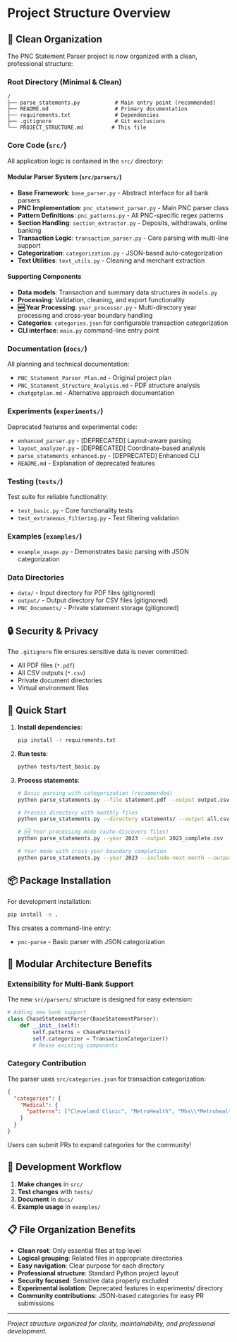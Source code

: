 # Project Structure Overview

## 🎯 Clean Organization

The PNC Statement Parser project is now organized with a clean, professional structure:

### Root Directory (Minimal & Clean)
```
/
├── parse_statements.py           # Main entry point (recommended)
├── README.md                     # Primary documentation
├── requirements.txt              # Dependencies
├── .gitignore                    # Git exclusions
└── PROJECT_STRUCTURE.md         # This file
```

### Core Code (`src/`)
All application logic is contained in the `src/` directory:

#### Modular Parser System (`src/parsers/`)
- **Base Framework**: `base_parser.py` - Abstract interface for all bank parsers
- **PNC Implementation**: `pnc_statement_parser.py` - Main PNC parser class
- **Pattern Definitions**: `pnc_patterns.py` - All PNC-specific regex patterns
- **Section Handling**: `section_extractor.py` - Deposits, withdrawals, online banking
- **Transaction Logic**: `transaction_parser.py` - Core parsing with multi-line support
- **Categorization**: `categorization.py` - JSON-based auto-categorization
- **Text Utilities**: `text_utils.py` - Cleaning and merchant extraction

#### Supporting Components
- **Data models**: Transaction and summary data structures in `models.py`
- **Processing**: Validation, cleaning, and export functionality
- **🆕 Year Processing**: `year_processor.py` - Multi-directory year processing and cross-year boundary handling
- **Categories**: `categories.json` for configurable transaction categorization
- **CLI interface**: `main.py` command-line entry point

### Documentation (`docs/`)
All planning and technical documentation:
- `PNC_Statement_Parser_Plan.md` - Original project plan
- `PNC_Statement_Structure_Analysis.md` - PDF structure analysis
- `chatgptplan.md` - Alternative approach documentation

### Experiments (`experiments/`)
Deprecated features and experimental code:
- `enhanced_parser.py` - [DEPRECATED] Layout-aware parsing
- `layout_analyzer.py` - [DEPRECATED] Coordinate-based analysis
- `parse_statements_enhanced.py` - [DEPRECATED] Enhanced CLI
- `README.md` - Explanation of deprecated features

### Testing (`tests/`)
Test suite for reliable functionality:
- `test_basic.py` - Core functionality tests
- `test_extraneous_filtering.py` - Text filtering validation

### Examples (`examples/`)
- `example_usage.py` - Demonstrates basic parsing with JSON categorization

### Data Directories
- `data/` - Input directory for PDF files (gitignored)
- `output/` - Output directory for CSV files (gitignored)
- `PNC_Documents/` - Private statement storage (gitignored)

## 🔒 Security & Privacy

The `.gitignore` file ensures sensitive data is never committed:
- All PDF files (`*.pdf`)
- All CSV outputs (`*.csv`)
- Private document directories
- Virtual environment files

## 🚀 Quick Start

1. **Install dependencies**:
   ```bash
   pip install -r requirements.txt
   ```

2. **Run tests**:
   ```bash
   python tests/test_basic.py
   ```

3. **Process statements**:
   ```bash
   # Basic parsing with categorization (recommended)
   python parse_statements.py --file statement.pdf --output output.csv
   
   # Process directory with monthly files
   python parse_statements.py --directory statements/ --output all.csv --monthly
   
   # 🆕 Year processing mode (auto-discovers files)
   python parse_statements.py --year 2023 --output 2023_complete.csv
   
   # Year mode with cross-year boundary completion
   python parse_statements.py --year 2023 --include-next-month --output 2023.csv
   ```

## 📦 Package Installation

For development installation:
```bash
pip install -e .
```

This creates a command-line entry:
- `pnc-parse` - Basic parser with JSON categorization

## 🎯 Modular Architecture Benefits

### Extensibility for Multi-Bank Support
The new `src/parsers/` structure is designed for easy extension:

```python
# Adding new bank support
class ChaseStatementParser(BaseStatementParser):
    def __init__(self):
        self.patterns = ChasePatterns()
        self.categorizer = TransactionCategorizer()
        # Reuse existing components
```

### Category Contribution
The parser uses `src/categories.json` for transaction categorization:
```json
{
  "categories": {
    "Medical": {
      "patterns": ["Cleveland Clinic", "MetroHealth", "Mhs\\*Metrohealth"]
    }
  }
}
```
Users can submit PRs to expand categories for the community!

## 🧪 Development Workflow

1. **Make changes** in `src/`
2. **Test changes** with `tests/`
3. **Document** in `docs/`
4. **Example usage** in `examples/`

## 📋 File Organization Benefits

- **Clean root**: Only essential files at top level
- **Logical grouping**: Related files in appropriate directories
- **Easy navigation**: Clear purpose for each directory
- **Professional structure**: Standard Python project layout
- **Security focused**: Sensitive data properly excluded
- **Experimental isolation**: Deprecated features in experiments/ directory
- **Community contributions**: JSON-based categories for easy PR submissions

---

*Project structure organized for clarity, maintainability, and professional development.*